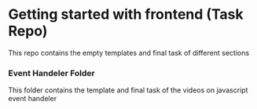 # Getting started with frontend (Task Repo)
This repo contains the empty templates and final task of different sections

### Event Handeler Folder
This folder contains the template and final task of the videos on javascript event handeler
